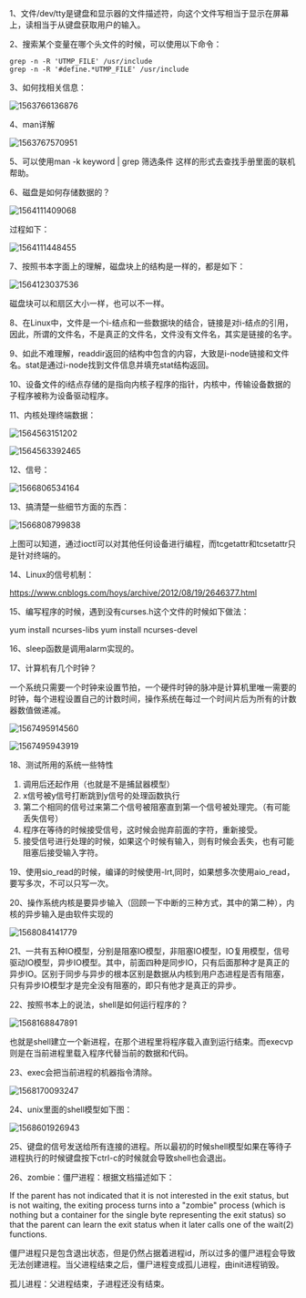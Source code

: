 1、文件/dev/tty是键盘和显示器的文件描述符，向这个文件写相当于显示在屏幕上，读相当于从键盘获取用户的输入。

2、搜索某个变量在哪个头文件的时候，可以使用以下命令：

```
grep -n -R 'UTMP_FILE' /usr/include
grep -n -R '#define.*UTMP_FILE' /usr/include
```

3、如何找相关信息：

![1563766136876](C:\Users\admin\AppData\Roaming\Typora\typora-user-images\1563766136876.png)

4、man详解

![1563767570951](C:\Users\admin\AppData\Roaming\Typora\typora-user-images\1563767570951.png)

5、可以使用man -k keyword | grep 筛选条件   这样的形式去查找手册里面的联机帮助。

6、磁盘是如何存储数据的？

![1564111409068](C:\Users\admin\AppData\Roaming\Typora\typora-user-images\1564111409068.png)

过程如下：

![1564111448455](C:\Users\admin\AppData\Roaming\Typora\typora-user-images\1564111448455.png)

7、按照书本字面上的理解，磁盘块上的结构是一样的，都是如下：

![1564123037536](C:\Users\admin\AppData\Roaming\Typora\typora-user-images\1564123037536.png)

磁盘块可以和扇区大小一样，也可以不一样。

8、在Linux中，文件是一个i-结点和一些数据块的结合，链接是对i-结点的引用，因此，所谓的文件名，不是真正的文件名，文件没有文件名，其实是链接的名字。

9、如此不难理解，readdir返回的结构中包含的内容，大致是i-node链接和文件名。stat是通过i-node找到文件信息并填充stat结构返回。

10、设备文件的i结点存储的是指向内核子程序的指针，内核中，传输设备数据的子程序被称为设备驱动程序。

11、内核处理终端数据：

![1564563151202](C:\Users\admin\AppData\Roaming\Typora\typora-user-images\1564563151202.png)

![1564563392465](C:\Users\admin\AppData\Roaming\Typora\typora-user-images\1564563392465.png)

12、信号：

![1566806534164](C:\Users\admin\AppData\Roaming\Typora\typora-user-images\1566806534164.png)

13、搞清楚一些细节方面的东西：

![1566808799838](C:\Users\admin\AppData\Roaming\Typora\typora-user-images\1566808799838.png)

上图可以知道，通过ioctl可以对其他任何设备进行编程，而tcgetattr和tcsetattr只是针对终端的。

14、Linux的信号机制：

<https://www.cnblogs.com/hoys/archive/2012/08/19/2646377.html>

15、编写程序的时候，遇到没有curses.h这个文件的时候如下做法：

yum install ncurses-libs
yum install ncurses-devel

16、sleep函数是调用alarm实现的。

17、计算机有几个时钟？

一个系统只需要一个时钟来设置节拍，一个硬件时钟的脉冲是计算机里唯一需要的时钟，每个进程设置自己的计数时间，操作系统在每过一个时间片后为所有的计数器数值做递减。

![1567495914560](C:\Users\admin\AppData\Roaming\Typora\typora-user-images\1567495914560.png)

![1567495943919](C:\Users\admin\AppData\Roaming\Typora\typora-user-images\1567495943919.png)

18、测试所用的系统一些特性

1. 调用后还起作用（也就是不是捕鼠器模型）
2. x信号被y信号打断跳到y信号的处理函数执行
3. 第二个相同的信号过来第二个信号被阻塞直到第一个信号被处理完。（有可能丢失信号）
4. 程序在等待的时候接受信号，这时候会抛弃前面的字符，重新接受。
5. 接受信号进行处理的时候，如果这个时候有输入，则有时候会丢失，也有可能阻塞后接受输入字符。

19、使用sio_read的时候，编译的时候使用-lrt,同时，如果想多次使用aio_read，要写多次，不可以只写一次。

20、操作系统内核是要异步输入（回顾一下中断的三种方式，其中的第二种），内核的异步输入是由软件实现的

![1568084141779](C:\Users\admin\AppData\Roaming\Typora\typora-user-images\1568084141779.png)

21、一共有五种IO模型，分别是阻塞IO模型，非阻塞IO模型，IO复用模型，信号驱动IO模型，异步IO模型。其中，前面四种是同步IO，只有后面那种才是真正的异步IO。区别于同步与异步的根本区别是数据从内核到用户态进程是否有阻塞，只有异步IO模型才是完全没有阻塞的，即只有他才是真正的异步。	

22、按照书本上的说法，shell是如何运行程序的？

![1568168847891](C:\Users\admin\AppData\Roaming\Typora\typora-user-images\1568168847891.png)

也就是shell建立一个新进程，在那个进程里将程序载入直到运行结束。而execvp则是在当前进程里载入程序代替当前的数据和代码。

23、exec会把当前进程的机器指令清除。

![1568170093247](C:\Users\admin\AppData\Roaming\Typora\typora-user-images\1568170093247.png)

24、unix里面的shell模型如下图：

![1568601926943](C:\Users\admin\AppData\Roaming\Typora\typora-user-images\1568601926943.png)

25、键盘的信号发送给所有连接的进程。所以最初的时候shell模型如果在等待子进程执行的时候键盘按下ctrl-c的时候就会导致shell也会退出。

26、zombie：僵尸进程：根据文档描述如下：

If the parent has not indicated that it is not interested in the exit status, but is not waiting, the exiting process turns into a "zombie" process (which is nothing but  a container for the single byte representing the exit status) so that the parent can learn the exit status when it later calls one of the wait(2) functions.

僵尸进程只是包含退出状态，但是仍然占据着进程id，所以过多的僵尸进程会导致无法创建进程。当父进程结束之后，僵尸进程变成孤儿进程，由init进程销毁。

孤儿进程：父进程结束，子进程还没有结束。